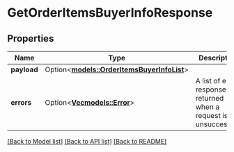 # GetOrderItemsBuyerInfoResponse

## Properties

Name | Type | Description | Notes
------------ | ------------- | ------------- | -------------
**payload** | Option<[**models::OrderItemsBuyerInfoList**](OrderItemsBuyerInfoList.md)> |  | [optional]
**errors** | Option<[**Vec<models::Error>**](Error.md)> | A list of error responses returned when a request is unsuccessful. | [optional]

[[Back to Model list]](../README.md#documentation-for-models) [[Back to API list]](../README.md#documentation-for-api-endpoints) [[Back to README]](../README.md)



